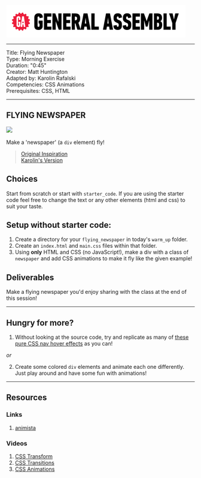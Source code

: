![](/ga_cog.png)

<hr>

Title: Flying Newspaper<br>
Type: Morning Exercise <br>
Duration: "0:45"<br>
Creator: Matt Huntington<br>
Adapted by: Karolin Rafalski<br>
Competencies: CSS Animations<br>
Prerequisites: CSS, HTML <br>
<hr>


## FLYING NEWSPAPER

![](https://imgur.com/GoR8qLN.gif)

Make a 'newspaper' (a `div` element) fly!

> [Original Inspiration](https://www.youtube.com/watch?v=GaiZIulY4EU)<br/>
> [Karolin's Version](https://youtu.be/V6RqAjbjnU0)


## Choices
Start from scratch or start with `starter_code`. If you are using the starter code feel free to change the text or any other elements (html and css) to suit your taste.

## Setup without starter code:
1. Create a directory for your `flying_newspaper` in today's `warm_up` folder.  
2. Create an `index.html` and `main.css` files within that folder.
3. Using **only** HTML and CSS (no JavaScript!), make a div with a class of `newspaper` and  add CSS animations to make it fly like the given example!

## Deliverables

Make a flying newspaper you'd enjoy sharing with the class at the end of this session!

---

## Hungry for more?
1. Without looking at the source code, try and replicate as many of [these pure CSS nav hover effects](http://ianlunn.github.io/Hover/) as you can!

_or_

2. Create some colored `div` elements and animate each one differently. Just play around and have some fun with animations!

---

## Resources

### Links
1. [animista](http://animista.net/)

### Videos
1. [CSS Transform](https://youtu.be/Gu-HBBZLyjg?list=PLdnONIhPScST0Vy4LrIZiYKpFNoxgyH7J)<br>
1. [CSS Transitions](https://youtu.be/Xu3SrQhtBqw?list=PLdnONIhPScST0Vy4LrIZiYKpFNoxgyH7J)<br>
1. [CSS Animations](https://youtu.be/9RfHG3K8U_Q?list=PLdnONIhPScST0Vy4LrIZiYKpFNoxgyH7J)<br>
